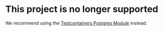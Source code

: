 # This project is no longer supported

We recommend using the [Testcontainers Postgres Module](https://www.testcontainers.org/modules/databases/postgres/) instead.
